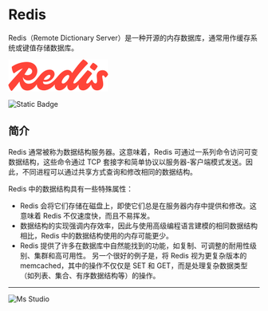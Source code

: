 # Redis

Redis（Remote Dictionary Server）是一种开源的内存数据库，通常用作缓存系统或键值存储数据库。

![Redis](https://raw.githubusercontent.com/docker-library/docs/0e42ee108b46e1ba6333e9eb44201b8f26c4032d/redis/logo.png)

![Static Badge](https://img.shields.io/badge/%E6%96%B0%E7%96%86%E8%90%8C%E6%A3%AE%E8%BD%AF%E4%BB%B6%E5%BC%80%E5%8F%91%E5%B7%A5%E4%BD%9C%E5%AE%A4-%E6%8F%90%E4%BE%9B%E6%8A%80%E6%9C%AF%E6%94%AF%E6%8C%81-blue)

## 简介

Redis 通常被称为数据结构服务器。这意味着，Redis 可通过一系列命令访问可变数据结构，这些命令通过 TCP
套接字和简单协议以服务器-客户端模式发送。因此，不同进程可以通过共享方式查询和修改相同的数据结构。

Redis 中的数据结构具有一些特殊属性：

+ Redis 会将它们存储在磁盘上，即使它们总是在服务器内存中提供和修改。这意味着 Redis 不仅速度快，而且不易挥发。
+ 数据结构的实现强调内存效率，因此与使用高级编程语言建模的相同数据结构相比，Redis 中的数据结构使用的内存可能更少。
+ Redis 提供了许多在数据库中自然能找到的功能，如复制、可调整的耐用性级别、集群和高可用性。
  另一个很好的例子是，将 Redis 视为更复杂版本的 memcached，其中的操作不仅仅是 SET 和 GET，而是处理复杂数据类型（如列表、集合、有序数据结构等）的操作。

---

![Ms Studio](https://file.lifebus.top/imgs/ms_blank_001.png)
